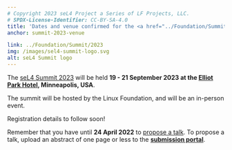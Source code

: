 ```yaml
---
# Copyright 2023 seL4 Project a Series of LF Projects, LLC.
# SPDX-License-Identifier: CC-BY-SA-4.0
title: 'Dates and venue confirmed for the <a href="../Foundation/Summit/2023/">seL4 Summit 2023</a>'
anchor: summit-2023-venue

link: ../Foundation/Summit/2023
img: /images/sel4-summit-logo.svg
alt: seL4 Summit logo
---
```


The [seL4 Summit 2023](../Foundation/Summit/2023) will be held **19 - 21
September 2023 at the [Elliot Park Hotel](https://www.elliotparkhotel.com/),
Minneapolis, USA**.

The summit will be hosted by the Linux Foundation, and will be an in-person
event.

Registration details to follow soon!

Remember that you have until **24 April 2022** to [propose a talk](../Foundation/Summit/2023/cfp).
To propose a talk, upload an abstract of one page or less to the **[submission
portal](../Foundation/Summit/2023/submit)**.

